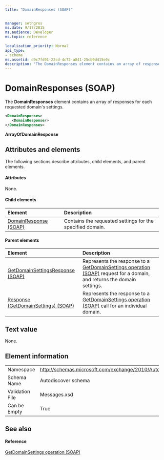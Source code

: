 ```yaml
---
title: "DomainResponses (SOAP)"
 
 
manager: sethgros
ms.date: 9/17/2015
ms.audience: Developer
ms.topic: reference
 
localization_priority: Normal
api_type:
- schema
ms.assetid: d9c7fd91-22cd-4c72-a841-25cb9d415e0c
description: "The DomainResponses element contains an array of responses for each requested domain's settings."
---
```


# DomainResponses (SOAP)

The **DomainResponses** element contains an array of responses for each requested domain's settings. 
  
```XML
<DomainResponses>
   <DomainResponse/>
</DomainResponses>
```

 **ArrayOfDomainResponse**
## Attributes and elements

The following sections describe attributes, child elements, and parent elements.
  
#### Attributes

None.
  
#### Child elements

|**Element**|**Description**|
|:-----|:-----|
|[DomainResponse (SOAP)](domainresponse-soap.md) <br/> |Contains the requested settings for the specified domain.  <br/> |
   
#### Parent elements

|**Element**|**Description**|
|:-----|:-----|
|[GetDomainSettingsResponse (SOAP)](getdomainsettingsresponse-soap.md) <br/> |Represents the response to a [GetDomainSettings operation (SOAP)](getdomainsettings-operation-soap.md) request for a domain, and returns the domain settings.  <br/> |
|[Response (GetDomainSettings) (SOAP)](response-getdomainsettingssoap.md) <br/> |Represents the response to a [GetDomainSettings operation (SOAP)](getdomainsettings-operation-soap.md) call for an individual domain.  <br/> |
   
## Text value

None.
  
## Element information

|||
|:-----|:-----|
|Namespace  <br/> |http://schemas.microsoft.com/exchange/2010/Autodiscover  <br/> |
|Schema Name  <br/> |Autodiscover schema  <br/> |
|Validation File  <br/> |Messages.xsd  <br/> |
|Can be Empty  <br/> |True  <br/> |
   
## See also

#### Reference

[GetDomainSettings operation (SOAP)](getdomainsettings-operation-soap.md)

